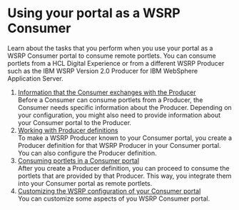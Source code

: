 # Using your portal as a WSRP Consumer

Learn about the tasks that you perform when you use your portal as a WSRP Consumer portal to consume remote portlets. You can consume portlets from a HCL Digital Experience or from a different WSRP Producer such as the IBM WSRP Version 2.0 Producer for IBM WebSphere Application Server.

1.  [Information that the Consumer exchanges with the Producer](../portal_wsrp_consumer/wsrp_consumer_info/index.md)  
Before a Consumer can consume portlets from a Producer, the Consumer needs specific information about the Producer. Depending on your configuration, you might also need to provide information about your Consumer portal to the Producer.
2.  [Working with Producer definitions](../portal_wsrp_consumer/working_with_producer_def/index.md)  
To make a WSRP Producer known to your Consumer portal, you create a Producer definition for that WSRP Producer in your Consumer portal. You can also configure the Producer definition.
3.  [Consuming portlets in a Consumer portal](../portal_wsrp_consumer/consuming_portlets_consumer_portal/index.md)  
After you create a Producer definition, you can proceed to consume the portlets that are provided by that Producer. This way, you integrate them into your Consumer portal as remote portlets.
4.  [Customizing the WSRP configuration of your Consumer portal](../portal_wsrp_consumer/customizing_wsrp_cfg_consumer_portal/index.md)  
You can customize some aspects of you WSRP Consumer portal.


